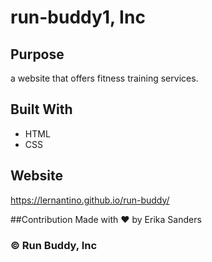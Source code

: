 # run-buddy1, Inc
## Purpose
a website that offers fitness training services.

## Built With
* HTML
* CSS

## Website
https://lernantino.github.io/run-buddy/

##Contribution
Made with ❤️ by Erika Sanders

### ©️ Run Buddy, Inc